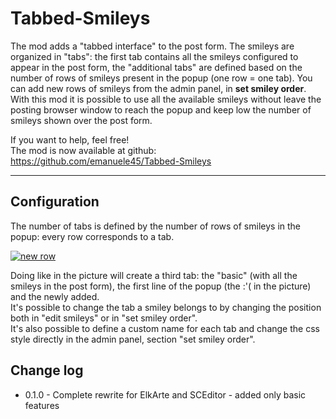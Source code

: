 # Tabbed-Smileys

The mod adds a "tabbed interface" to the post form. The smileys are organized in "tabs": the first tab contains all the smileys configured to appear in the post form, the "additional tabs" are defined based on the number of rows of smileys present in the popup (one row = one tab). You can add new rows of smileys from the admin panel, in **set smiley order**.<br />
With this mod it is possible to use all the available smileys without leave the posting browser window to reach the popup and keep low the number of smileys shown over the post form.

If you want to help, feel free!<br />
The mod is now available at github:<br />
https://github.com/emanuele45/Tabbed-Smileys

---------------------------------------

## Configuration

The number of tabs is defined by the number of rows of smileys in the popup: every row corresponds to a tab.

[![new row](http://img253.imageshack.us/img253/9926/newrow.th.png)](http://img253.imageshack.us/i/newrow.png/)

Doing like in the picture will create a third tab: the "basic" (with all the smileys in the post form), the first line of the popup (the :'( in the picture) and the newly added.<br />
It's possible to change the tab a smiley belongs to by changing the position both in "edit smileys" or in "set smiley order".<br />
It's also possible to define a custom name for each tab and change the css style directly in the admin panel, section "set smiley order".

## Change log

* 0.1.0 - Complete rewrite for ElkArte and SCEditor - added only basic features